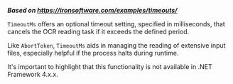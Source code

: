 ***Based on <https://ironsoftware.com/examples/timeouts/>***

`TimeoutMs` offers an optional timeout setting, specified in milliseconds, that cancels the OCR reading task if it exceeds the defined period.

Like `AbortToken`, `TimeoutMs` aids in managing the reading of extensive input files, especially helpful if the process halts during runtime.

It's important to highlight that this functionality is not available in .NET Framework 4.x.x.